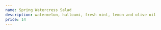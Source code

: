 ```yaml
---
name: Spring Watercress Salad
description: watermelon, halloumi, fresh mint, lemon and olive oil
price: 14
---
```

